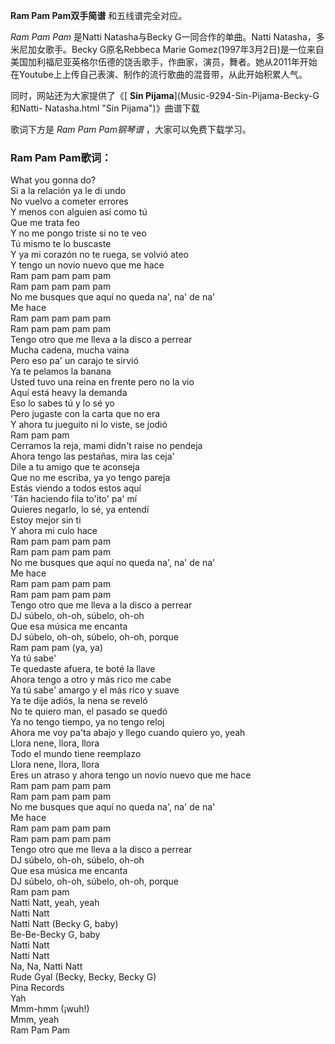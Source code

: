 

**Ram Pam Pam双手简谱** 和五线谱完全对应。

_Ram Pam Pam_ 是Natti Natasha与Becky G一同合作的单曲。Natti Natasha，多米尼加女歌手。Becky
G原名Rebbeca Marie
Gomez(1997年3月2日)是一位来自美国加利福尼亚英格尔伍德的饶舌歌手，作曲家，演员，舞者。她从2011年开始在Youtube上上传自己表演、制作的流行歌曲的混音带，从此开始积累人气。

同时，网站还为大家提供了《[ **Sin Pijama**](Music-9294-Sin-Pijama-Becky-G和Natti-
Natasha.html "Sin Pijama")》曲谱下载

歌词下方是 _Ram Pam Pam钢琴谱_ ，大家可以免费下载学习。

### Ram Pam Pam歌词：

What you gonna do?  
Si a la relación ya le di undo  
No vuelvo a cometer errores  
Y menos con alguien así como tú  
Que me trata feo  
Y no me pongo triste si no te veo  
Tú mismo te lo buscaste  
Y ya mi corazón no te ruega, se volvió ateo  
Y tengo un novio nuevo que me hace  
Ram pam pam pam pam  
Ram pam pam pam pam  
No me busques que aquí no queda na', na' de na'  
Me hace  
Ram pam pam pam pam  
Ram pam pam pam pam  
Tengo otro que me lleva a la disco a perrear  
Mucha cadena, mucha vaina  
Pero eso pa' un carajo te sirvió  
Ya te pelamos la banana  
Usted tuvo una reina en frente pero no la vio  
Aquí está heavy la demanda  
Eso lo sabes tú y lo sé yo  
Pero jugaste con la carta que no era  
Y ahora tu jueguito ni lo viste, se jodió  
Ram pam pam  
Cerramos la reja, mami didn't raise no pendeja  
Ahora tengo las pestañas, mira las ceja'  
Dile a tu amigo que te aconseja  
Que no me escriba, ya yo tengo pareja  
Estás viendo a todos estos aquí  
'Tán haciendo fila to'ito' pa' mí  
Quieres negarlo, lo sé, ya entendí  
Estoy mejor sin ti  
Y ahora mi culo hace  
Ram pam pam pam pam  
Ram pam pam pam pam  
No me busques que aquí no queda na', na' de na'  
Me hace  
Ram pam pam pam pam  
Ram pam pam pam pam  
Tengo otro que me lleva a la disco a perrear  
DJ súbelo, oh-oh, súbelo, oh-oh  
Que esa música me encanta  
DJ súbelo, oh-oh, súbelo, oh-oh, porque  
Ram pam pam (ya, ya)  
Ya tú sabe'  
Te quedaste afuera, te boté la llave  
Ahora tengo a otro y más rico me cabe  
Ya tú sabe' amargo y el más rico y suave  
Ya te dije adiós, la nena se reveló  
No te quiero man, el pasado se quedó  
Ya no tengo tiempo, ya no tengo reloj  
Ahora me voy pa'ta abajo y llego cuando quiero yo, yeah  
Llora nene, llora, llora  
Todo el mundo tiene reemplazo  
Llora nene, llora, llora  
Eres un atraso y ahora tengo un novio nuevo que me hace  
Ram pam pam pam pam  
Ram pam pam pam pam  
No me busques que aquí no queda na', na' de na'  
Me hace  
Ram pam pam pam pam  
Ram pam pam pam pam  
Tengo otro que me lleva a la disco a perrear  
DJ súbelo, oh-oh, súbelo, oh-oh  
Que esa música me encanta  
DJ súbelo, oh-oh, súbelo, oh-oh, porque  
Ram pam pam  
Natti Natt, yeah, yeah  
Natti Natt  
Natti Natt (Becky G, baby)  
Be-Be-Becky G, baby  
Natti Natt  
Natti Natt  
Na, Na, Natti Natt  
Rude Gyal (Becky, Becky, Becky G)  
Pina Records  
Yah  
Mmm-hmm (¡wuh!)  
Mmm, yeah  
Ram Pam Pam

